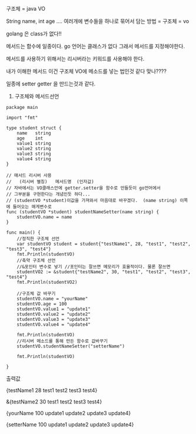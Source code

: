 구조체 = java VO 

String name, int age .... 여러개에 변수들을 하나로 묶어서 담는 방법 = 구조체 = vo

 

golang 은 class가 없다!!

 

메서드는 함수에 일종이다.  go 언어는 클래스가 없다 그래서 메서드를 지정해야한다.

메서드를 사용하기 위해서는 리시버라는 키워드를 사용해야 한다.

 

내가 이해한 메서드 이건 구조체 VO에 메소드를 넣는 법인것 같다 맞나????

일종에 setter getter 을 만드는것과 같다.

 

1. 구조체와 메서드선언

```golang
package main

import "fmt"

type student struct {
	name   string
	age    int
	value1 string
	value2 string
	value3 string
	value4 string
}

// 매서드 리시버 사용
//   (리시버 별칭)   메서드명  (인자값)
// 자바에서는 VO클래스안에 getter.setter을 함수로 만들듯이 go언어에서
// 그부분을 구현한다는 개념인듯 하다...
// (studentVO *student)이값을 가져와서 마음대로 바꾸겠다.  (name string) 이쪽에 들어오는 매게변수로
func (studentVO *student) studentNameSetter(name string) {
	studentVO.name = name
}

func main() {
	//정직한 구조체 선언
	var studentVO student = student{"testName1", 28, "test1", "test2", "test3", "test4"}
	fmt.Println(studentVO)
	//축약 구조체 선언
	//&포인터 변수로 넣기 //포인터는 잘쓰면 메모리가 효율적이다. 물론 잘쓰면
	studentVO2 := &student{"testName2", 30, "test1", "test2", "test3", "test4"}
	fmt.Println(studentVO2)

	//구조체 값 바꾸기
	studentVO.name = "yourName"
	studentVO.age = 100
	studentVO.value1 = "update1"
	studentVO.value2 = "update2"
	studentVO.value3 = "update3"
	studentVO.value4 = "update4"

	fmt.Println(studentVO)
	//리시버 메소드를 통해 만든 함수로 값바꾸기
	studentVO.studentNameSetter("setterName")

	fmt.Println(studentVO)

}
```

출력값

{testName1 28 test1 test2 test3 test4}

&{testName2 30 test1 test2 test3 test4}

{yourName 100 update1 update2 update3 update4}

{setterName 100 update1 update2 update3 update4}
